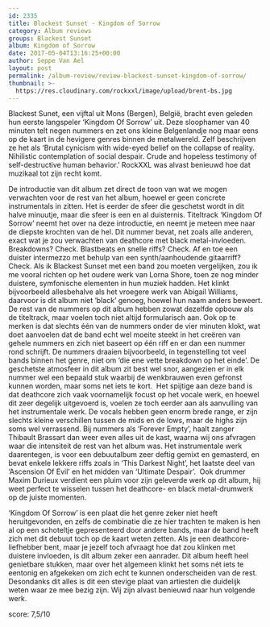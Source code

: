 ```yaml
---
id: 2335
title: Blackest Sunset - Kingdom of Sorrow
category: Album reviews
groups: Blackest Sunset
album: Kingdom of Sorrow
date: 2017-05-04T13:16:25+00:00
author: Seppe Van Ael
layout: post
permalink: /album-review/review-blackest-sunset-kingdom-of-sorrow/
thumbnail: >-
  https://res.cloudinary.com/rockxxl/image/upload/brent-bs.jpg
---
```

Blackest Sunet, een vijftal uit Mons (Bergen), België, bracht even geleden hun eerste langspeler ‘Kingdom Of Sorrow’ uit. Deze sloophamer van 40 minuten telt negen nummers en zet ons kleine Belgenlandje nog maar eens op de kaart in de hevigere genres binnen de metalwereld. Zelf beschrijven ze het als ‘Brutal cynicism with wide-eyed belief on the collapse of reality. Nihilistic contemplation of social despair. Crude and hopeless testimony of self-destructive human behavior.’ RockXXL was alvast benieuwd hoe dat muzikaal tot zijn recht komt.

De introductie van dit album zet direct de toon van wat we mogen verwachten voor de rest van het album, hoewel er geen concrete instrumentals in zitten. Het is eerder de sfeer die geschetst wordt in dit halve minuutje, maar die sfeer is een en al duisternis. Titeltrack ‘Kingdom Of Sorrow’ neemt het over na deze introductie, en neemt je meteen mee naar de diepste krochten van de hel. Dit nummer bevat, net zoals alle anderen, exact wat je zou verwachten van deathcore met black metal-invloeden. Breakdowns? Check. Blastbeats en snelle riffs? Check. Af en toe een duister intermezzo met behulp van een synth/aanhoudende gitaarriff? Check. Als ik Blackest Sunset met een band zou moeten vergelijken, zou ik me vooral richten op het oudere werk van Lorna Shore, toen ze nog minder duistere, symfonische elementen in hun muziek hadden. Het klinkt bijvoorbeeld allesbehalve als het vroegere werk van Abigail Williams, daarvoor is dit album niet ‘black’ genoeg, hoewel hun naam anders beweert. De rest van de nummers op dit album hebben zowat dezelfde opbouw als de titeltrack, maar voelen toch niet altijd formularisch aan. Ook op te merken is dat slechts één van de nummers onder de vier minuten klokt, wat doet aanvoelen dat de band echt wel moeite steekt in het creëren van gehele nummers en zich niet baseert op één riff en er dan een nummer rond schrijft. De nummers draaien bijvoorbeeld, in tegenstelling tot veel bands binnen het genre, niet om ‘die ene vette breakdown op het einde’. De geschetste atmosfeer in dit album zit best wel snor, aangezien er in elk nummer wel een bepaald stuk waarbij de wenkbrauwen even gefronst kunnen worden, maar soms net iets te kort.  Het spijtige aan deze band is dat deathcore zich vaak voornamelijk focust op het vocale werk, en hoewel dit zeer degelijk uitgevoerd is, voelen ze toch eerder aan als aanvulling van het instrumentale werk. De vocals hebben geen enorm brede range, er zijn slechts kleine verschillen tussen de mids en de lows, maar de highs zijn soms wel verrassend. Bij nummers als ‘Forever Empty’, haalt zanger Thibault Brassart dan weer even alles uit de kast, waarna wij ons afvragen waar die intensiteit de rest van het album was. Het instrumentale werk daarentegen, is voor een debuutalbum zeer deftig gemixt en gemasterd, en bevat enkele lekkere riffs zoals in ‘This Darkest Night’, het laatste deel van ‘Ascension Of Evil’ en het midden van ‘Ultimate Despair’.  Ook drummer Maxim Durieux verdient een pluim voor zijn geleverde werk op dit album, hij weet perfect te wisselen tussen het deathcore- en black metal-drumwerk op de juiste momenten.

‘Kingdom Of Sorrow’ is een plaat die het genre zeker niet heeft heruitgevonden, en zelfs de combinatie die ze hier trachten te maken is hen al op een schoteltje gepresenteerd door andere bands, maar de band heeft zich met dit debuut toch op de kaart weten zetten. Als je een deathcore-liefhebber bent, maar je jezelf toch afvraagt hoe dat zou klinken met duistere invloeden, is dit album zeker een aanrader. Dit album heeft heel genietbare stukken, maar over het algemeen klinkt het soms nét iets te eentonig en afgekeken om zich echt te kunnen onderscheiden van de rest. Desondanks dit alles is dit een stevige plaat van artiesten die duidelijk weten waar ze mee bezig zijn. Wij zijn alvast benieuwd naar hun volgende werk.

score: 7,5/10
